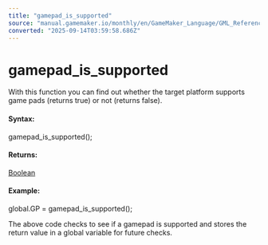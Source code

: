 ```yaml
---
title: "gamepad_is_supported"
source: "manual.gamemaker.io/monthly/en/GameMaker_Language/GML_Reference/Game_Input/GamePad_Input/gamepad_is_supported.htm"
converted: "2025-09-14T03:59:58.686Z"
---
```


# gamepad\_is\_supported

With this function you can find out whether the target platform supports game pads (returns true) or not (returns false).

#### Syntax:

gamepad\_is\_supported();

#### Returns:

[Boolean](../../../../../../../GameMaker_Language/GML_Overview/Data_Types.md)

#### Example:

global.GP = gamepad\_is\_supported();

The above code checks to see if a gamepad is supported and stores the return value in a global variable for future checks.